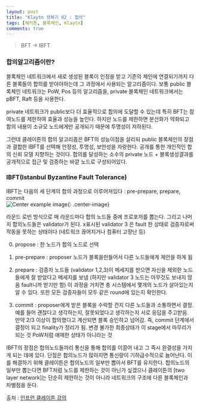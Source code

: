 ```yaml
---
layout: post
title: "Klaytn 정복기 02 : 합의"
tags: [해커톤, 블록체인, Klaytn]
comments: true
---
```


> BFT -> IBFT  

### 합의알고리즘이란?  
블록체인 네트워크에서 새로 생성된 블록이 인정을 받고 기존의 체인에 연결되기까지 다른 블록들의 합의를 받아야하는데 그 과정에서 사용되는 알고리즘이다. 보통 public 블록체인 네트워크는 PoW, Pos 등의 알고리즘을, private 블록체인 네트워크에서는 pBFT, Raft 등을 사용한다.  

private 네트워크가 public보다 더 효율적으로 합의에 도달할 수 있는데 특히 BFT는 참여노드를 제한하여 효율과 성능을 높인다. 하지만 노드를 제한하면 분산화가 약화되고 합의 내용이 소규모 노드에게만 공개되기 때문에 투명성이 저하된다.  

그런데 클레이튼의 합의 알고리즘은 BFT의 성능이점을 살리되 public 블록체인의 장점과 결합한 IBFT를 선택해 안정성, 투명성, 보안성을 자랑한다. 공개를 통한 개인적인 합의 신뢰 모델 지향하는 것이다. 합의를 달성하는 소수의 private 노드 + 블록생성결과를 공개적으로 접근 및 검증하는 바깥 노드로 구성되어있다.  

### IBFT(Istanbul Byzantine Fault Tolerance)  
IBFT는 다음의 세 단계의 합의 과정으로 이루어져있다 : pre-prepare, prepare, commit  
![Center example image](https://user-images.githubusercontent.com/35067611/66626755-63e64280-ec34-11e9-938d-697f59202e7d.png "Center"){: .center-image}  

라운드 로빈 방식으로 매 라운드마다 합의 노드들 중에 프로포저를 뽑는다. 그리고 나머지 합의노드들은 validator가 된다. x표시된 validator 3 은 fault 한 상태로 검증자로써 작동을 못하는 상태이다 (네트워크 끊어지거나 컴퓨터 고장난 등)  

0. propose : 한 노드가 합의 노드로 선택  

1. pre-prepare : proposer 노드가 블록을만들어서 다른 노드들에게 제안을 하게 됨  

2. prepare : 검증자 노드들 (validator 1,2,3)이 메세지를 받으면 자신을 제외한 노드들에게 잘 받았다고 메세지를 보냄 (하지만 validator 3 노드는 아무것도 보내지 않음 fault니까 받기만 함) 이 과정을 거치면 총 시스템에서 몇개의 노드가 살아있는지 알 수 있다. 또한 모든 검증자들이 모두 같은 round에 있는지 확인한다.  

3. commit : proposer에게 받은 블록을 수락할 건지 다른 노드들과 소통하면서 결정. 예를 들어 괜찮다고 생각하는지, 잘못되었다고 생각하는지 서로 응답을 주고받음. 만약 2/3 이상이 합의했다고 계산되면 블록 승인하고 넘어감. 즉, commit 단계에서 결정이 되고 finality가 정리가 됨. 변경 불가한 최종상태가 이 stage에서 마무리가 되는 것 PoW처럼 애매한 상태가 아니라는 것  

IBFT의 장점은 합의노드들끼리 통신을 통해 합의를 이끌어 내고 그 즉시 완결성을 가지게 되는 데에 있다.
단점은 합의노드가 많아지면 통신량이 기하급수적으로 늘어난다. 이를 해결하기 위해 클레이튼은 합의노드의 일부만 뽑아서 BFT를 유지한다. 합의노드의 일부만 뽑는다면 BFT처럼 노드를 제한하는 것이 아닌가 싶겠으나 클레이튼의 [two layer network]는 단순히 제한하는 것이 아니라 네트워크의 구조에 다른 블록체인과 차별점을 둔다.  

출처 : [인프런 클레이튼 강의](https://www.inflearn.com/course/%ED%81%B4%EB%A0%88%EC%9D%B4%ED%8A%BC#)  